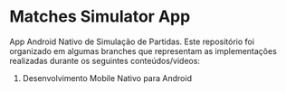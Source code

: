 # Matches Simulator App

App Android Nativo de Simulação de Partidas. Este repositório foi organizado em algumas branches que 
representam as implementações realizadas durante os seguintes conteúdos/videos:

1. Desenvolvimento Mobile Nativo para Android

